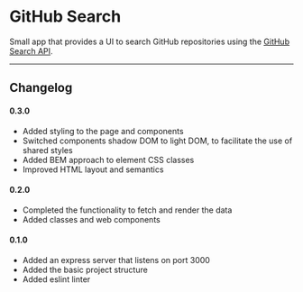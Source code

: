 # GitHub Search

Small app that provides a UI to search GitHub repositories using the [GitHub Search API](https://developer.github.com/v3/search/).

---

## Changelog

#### 0.3.0

- Added styling to the page and components
- Switched components shadow DOM to light DOM, to facilitate the use of shared styles
- Added BEM approach to element CSS classes
- Improved HTML layout and semantics

#### 0.2.0

- Completed the functionality to fetch and render the data
- Added classes and web components

#### 0.1.0

- Added an express server that listens on port 3000
- Added the basic project structure
- Added eslint linter
